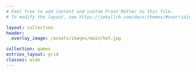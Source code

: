 ```yaml
---
# Feel free to add content and custom Front Matter to this file.
# To modify the layout, see https://jekyllrb.com/docs/themes/#overriding-theme-defaults

layout: collection
header:
  overlay_image: /assets/images/main/hot.jpg

collection: games
entries_layout: grid
classes: wide
---
```


